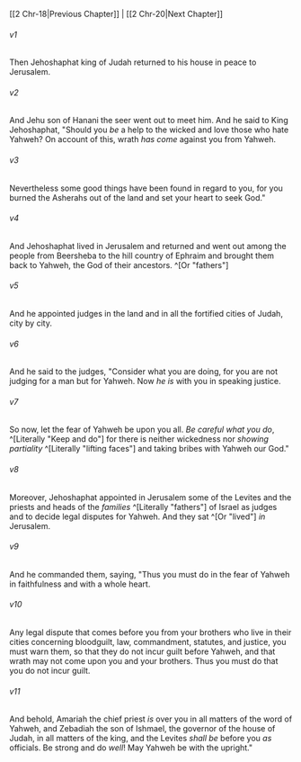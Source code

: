 ﻿---
aliases:
  - 2 Chronicles 19
---

[[2 Chr-18|Previous Chapter]] | [[2 Chr-20|Next Chapter]]

###### v1
Then Jehoshaphat king of Judah returned to his house in peace to Jerusalem.

###### v2
And Jehu son of Hanani the seer went out to meet him. And he said to King Jehoshaphat, "Should you _be_ a help to the wicked and love those who hate Yahweh? On account of this, wrath _has come_ against you from Yahweh.

###### v3
Nevertheless some good things have been found in regard to you, for you burned the Asherahs out of the land and set your heart to seek God."

###### v4
And Jehoshaphat lived in Jerusalem and returned and went out among the people from Beersheba to the hill country of Ephraim and brought them back to Yahweh, the God of their ancestors. ^[Or "fathers"]

###### v5
And he appointed judges in the land and in all the fortified cities of Judah, city by city.

###### v6
And he said to the judges, "Consider what you are doing, for you are not judging for a man but for Yahweh. Now _he is_ with you in speaking justice.

###### v7
So now, let the fear of Yahweh be upon you all. _Be careful what you do_, ^[Literally "Keep and do"] for there is neither wickedness nor _showing partiality_ ^[Literally "lifting faces"] and taking bribes with Yahweh our God."

###### v8
Moreover, Jehoshaphat appointed in Jerusalem some of the Levites and the priests and heads of the _families_ ^[Literally "fathers"] of Israel as judges and to decide legal disputes for Yahweh. And they sat ^[Or "lived"] _in_ Jerusalem.

###### v9
And he commanded them, saying, "Thus you must do in the fear of Yahweh in faithfulness and with a whole heart.

###### v10
Any legal dispute that comes before you from your brothers who live in their cities concerning bloodguilt, law, commandment, statutes, and justice, you must warn them, so that they do not incur guilt before Yahweh, and that wrath may not come upon you and your brothers. Thus you must do that you do not incur guilt.

###### v11
And behold, Amariah the chief priest _is_ over you in all matters of the word of Yahweh, and Zebadiah the son of Ishmael, the governor of the house of Judah, in all matters of the king, and the Levites _shall be_ before you _as_ officials. Be strong and do _well_! May Yahweh be with the upright."